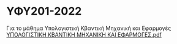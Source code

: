# ΥΦΥ201-2022
Για το μάθημα Υπολογιστική Κβαντική Μηχανική και Εφαρμογές
[ΥΠΟΛΟΓΙΣΤΙΚΗ ΚΒΑΝΤΙΚΗ ΜΗΧΑΝΙΚΗ ΚΑΙ ΕΦΑΡΜΟΓΕΣ.pdf](https://github.com/LefterisDimitri/PHY-201-2022/files/8943954/default.pdf)
